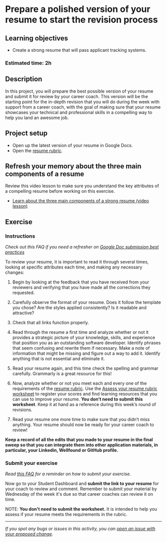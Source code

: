 # Prepare a polished version of your resume to start the revision process

## **Learning objectives**

- Create a strong resume that will pass applicant tracking systems.

### **Estimated time: 2h**

## **Description**

In this project, you will prepare the best possible version of your resume and submit it for review by your career coach. This version will be the starting point for the in-depth revision that you will do during the week with support from a career coach, with the goal of making sure that your resume showcases your technical and professional skills in a compelling way to help you land an awesome job.

## Project setup

- Open up the latest version of your resume in Google Docs.
- Open the [resume rubric](https://docs.google.com/document/d/1lxBFRdvPW_cLQpX8n_gj8O8t1XPcXjGTDOCI813Uga0/edit).

## **Refresh your memory about the three main components of a resume**

Review this video lesson to make sure you understand the key attributes of a compelling resume before working on this exercise.

- [Learn about the three main components of a strong resume (video lesson)](https://github.com/matovu-farid/curriculum-professional-skills/blob/main/interview-prep/learn-about-the-three-main-components-of-a-strong-resume-video-lesson.md)

## **Exercise**

### **Instructions**

_Check out this FAQ if you need a refresher on [Google Doc submission best practices](https://microverse.zendesk.com/hc/en-us/articles/360063156813)_

To review your resume, it is important to read it through several times, looking at specific attributes each time, and making any necessary changes:

1. Begin by looking at the feedback that you have received from your reviewers and verifying that you have made all the corrections they requested.

2. Carefully observe the format of your resume. Does it follow the template you chose? Are the styles applied consistently? Is it readable and attractive?

3. Check that all links function properly.

4. Read through the resume a first time and analyze whether or not it provides a strategic picture of your knowledge, skills, and experience that position you as an outstanding software developer. Identify phrases that seem confusing and rewrite them if necessary. Make a note of information that might be missing and figure out a way to add it. Identify anything that is not essential and eliminate it.

5. Read your resume again, and this time check the spelling and grammar carefully. Grammarly is a great resource for this!

6. Now, analyze whether or not you meet each and every one of the requirements of the [resume rubric](https://docs.google.com/document/d/1lxBFRdvPW_cLQpX8n_gj8O8t1XPcXjGTDOCI813Uga0/edit). Use the [Assess your resume rubric worksheet](https://docs.google.com/document/d/1vCBlhu1NlNKuj2KAct1EZI_nMU1vkd6QU60rUiUUqD0/edit?usp=sharing) to register your scores and find learning resources that you can use to improve your resume. **You don’t need to submit this worksheet**. Keep it at hand as a reference during this week’s round of revisions.

7. Read your resume one more time to make sure that you didn’t miss anything. Your resume should now be ready for your career coach to review!

**Keep a record of all the edits that you made to your resume in the final sweep so that you can integrate them into other application materials, in particular, your Linkedin, Wellfound or GitHub profile.**

### Submit your exercise

_Read [this FAQ](https://microverse.zendesk.com/hc/en-us/articles/360061344234) for a reminder on how to submit your exercise._

Now go to your Student Dashboard and **submit the link to your resume** for your coach to review and comment. Remember to submit your material by Wednesday of the week it's due so that career coaches can review it on time.

NOTE: **You don't need to submit the worksheet.** It is intended to help you assess if your resume meets the requirements in the rubric.

---

_If you spot any bugs or issues in this activity, you can [open an issue with your proposed change](https://github.com/microverseinc/curriculum-transversal-skills/blob/main/git-github/articles/open_issue.md)._
